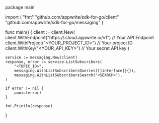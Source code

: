 package main

import (
    "fmt"
    "github.com/appwrite/sdk-for-go/client"
    "github.com/appwrite/sdk-for-go/messaging"
)

func main() {
    client := client.New(
        client.WithEndpoint("https://<REGION>.cloud.appwrite.io/v1") // Your API Endpoint
        client.WithProject("<YOUR_PROJECT_ID>") // Your project ID
        client.WithKey("<YOUR_API_KEY>") // Your secret API key
    )

    service := messaging.New(client)
    response, error := service.ListSubscribers(
        "<TOPIC_ID>",
        messaging.WithListSubscribersQueries([]interface{}{}),
        messaging.WithListSubscribersSearch("<SEARCH>"),
    )

    if error != nil {
        panic(error)
    }

    fmt.Println(response)
}
